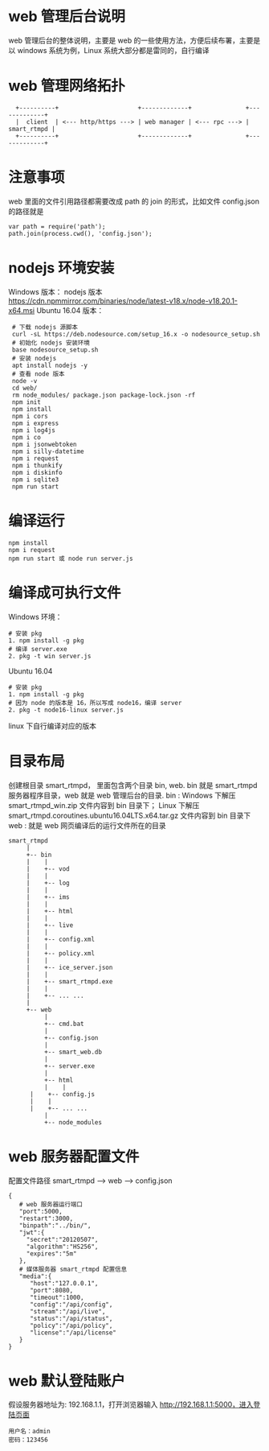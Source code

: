 ﻿# web 管理后台说明

web 管理后台的整体说明，主要是 web 的一些使用方法，方便后续布署，主要是以 windows 系统为例，Linux 系统大部分都是雷同的，自行编译

# web 管理网络拓扑

~~~shell
  +----------+                      +-------------+               +-------------+
  |  client  | <--- http/https ---> | web manager | <--- rpc ---> | smart_rtmpd |
  +----------+                      +-------------+               +-------------+
~~~

# 注意事项

web 里面的文件引用路径都需要改成 path 的 join 的形式，比如文件 config.json 的路径就是

~~~shell
var path = require('path');
path.join(process.cwd(), 'config.json');
~~~

# nodejs 环境安装
Windows 版本：
  nodejs 版本 https://cdn.npmmirror.com/binaries/node/latest-v18.x/node-v18.20.1-x64.msi
Ubuntu 16.04 版本：
~~~shell
 # 下载 nodejs 源脚本
 curl -sL https://deb.nodesource.com/setup_16.x -o nodesource_setup.sh
 # 初始化 nodejs 安装环境
 base nodesource_setup.sh
 # 安装 nodejs 
 apt install nodejs -y
 # 查看 node 版本
 node -v 
 cd web/
 rm node_modules/ package.json package-lock.json -rf 
 npm init
 npm install
 npm i cors
 npm i express
 npm i log4js 
 npm i co 
 npm i jsonwebtoken 
 npm i silly-datetime
 npm i request
 npm i thunkify
 npm i diskinfo 
 npm i sqlite3
 npm run start
~~~

# 编译运行

~~~shell
npm install
npm i request
npm run start 或 node run server.js
~~~

# 编译成可执行文件

Windows 环境：
~~~shell
# 安装 pkg
1. npm install -g pkg
# 编译 server.exe
2. pkg -t win server.js
~~~

Ubuntu 16.04
~~~shell
# 安装 pkg
1. npm install -g pkg
# 因为 node 的版本是 16，所以写成 node16，编译 server
2. pkg -t node16-linux server.js
~~~


linux 下自行编译对应的版本

# 目录布局

创建根目录 smart_rtmpd， 里面包含两个目录 bin, web. bin 就是 smart_rtmpd 服务器程序目录，web 就是 web 管理后台的目录.
bin : Windows 下解压 smart_rtmpd_win.zip 文件内容到 bin 目录下； Linux 下解压 smart_rtmpd.coroutines.ubuntu16.04LTS.x64.tar.gz 文件内容到 bin 目录下
web : 就是 web 网页编译后的运行文件所在的目录

~~~shell
smart_rtmpd 
     |
     +-- bin
     |    |
     |    +-- vod
     |    |
     |    +-- log
     |    |
     |    +-- ims
     |    |
     |    +-- html
     |    |
     |    +-- live
     |    |
     |    +-- config.xml
     |    |
     |    +-- policy.xml
     |    |
     |    +-- ice_server.json
     |    |
     |    +-- smart_rtmpd.exe
     |    |
     |    +-- ... ...
     |
     +-- web
          |
          +-- cmd.bat
          |
          +-- config.json
          |
          +-- smart_web.db
          |
          +-- server.exe
          |
          +-- html
          |    |
	  |    +-- config.js
	  |    |
	  |    +-- ... ...
          |
          +-- node_modules
~~~

# web 服务器配置文件
配置文件路径
smart_rtmpd --> web --> config.json
~~~shell
{
   # web 服务器运行端口
   "port":5000,
   "restart":3000,
   "binpath":"../bin/",
   "jwt":{
     "secret":"20120507",
     "algorithm":"HS256",
     "expires":"5m"
   },
   # 媒体服务器 smart_rtmpd 配置信息
   "media":{
      "host":"127.0.0.1",
      "port":8080,
      "timeout":1000,
      "config":"/api/config",
      "stream":"/api/live",
      "status":"/api/status",
      "policy":"/api/policy",
      "license":"/api/license"
   }
}
~~~

# web 默认登陆账户
假设服务器地址为: 192.168.1.1，打开浏览器输入 http://192.168.1.1:5000，进入登陆页面
~~~shell
用户名：admin
密码：123456
~~~

